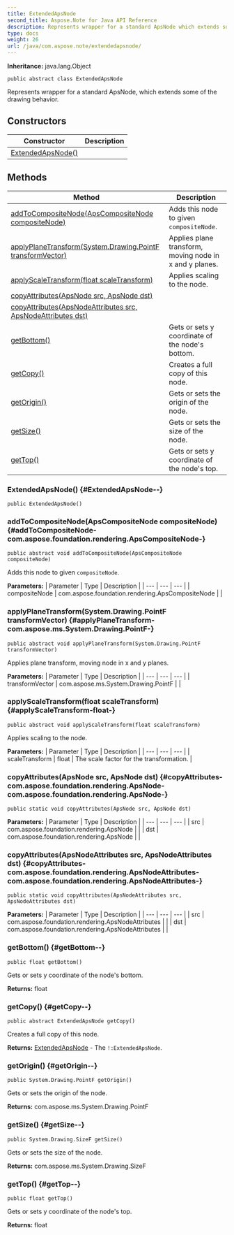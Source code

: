 ```yaml
---
title: ExtendedApsNode
second_title: Aspose.Note for Java API Reference
description: Represents wrapper for a standard ApsNode which extends some of the drawing behavior.
type: docs
weight: 26
url: /java/com.aspose.note/extendedapsnode/
---
```


**Inheritance:**
java.lang.Object
```
public abstract class ExtendedApsNode
```

Represents wrapper for a standard ApsNode, which extends some of the drawing behavior.
## Constructors

| Constructor | Description |
| --- | --- |
| [ExtendedApsNode()](#ExtendedApsNode--) |  |
## Methods

| Method | Description |
| --- | --- |
| [addToCompositeNode(ApsCompositeNode compositeNode)](#addToCompositeNode-com.aspose.foundation.rendering.ApsCompositeNode-) | Adds this node to given `compositeNode`. |
| [applyPlaneTransform(System.Drawing.PointF transformVector)](#applyPlaneTransform-com.aspose.ms.System.Drawing.PointF-) | Applies plane transform, moving node in x and y planes. |
| [applyScaleTransform(float scaleTransform)](#applyScaleTransform-float-) | Applies scaling to the node. |
| [copyAttributes(ApsNode src, ApsNode dst)](#copyAttributes-com.aspose.foundation.rendering.ApsNode-com.aspose.foundation.rendering.ApsNode-) |  |
| [copyAttributes(ApsNodeAttributes src, ApsNodeAttributes dst)](#copyAttributes-com.aspose.foundation.rendering.ApsNodeAttributes-com.aspose.foundation.rendering.ApsNodeAttributes-) |  |
| [getBottom()](#getBottom--) | Gets or sets y coordinate of the node's bottom. |
| [getCopy()](#getCopy--) | Creates a full copy of this node. |
| [getOrigin()](#getOrigin--) | Gets or sets the origin of the node. |
| [getSize()](#getSize--) | Gets or sets the size of the node. |
| [getTop()](#getTop--) | Gets or sets y coordinate of the node's top. |
### ExtendedApsNode() {#ExtendedApsNode--}
```
public ExtendedApsNode()
```


### addToCompositeNode(ApsCompositeNode compositeNode) {#addToCompositeNode-com.aspose.foundation.rendering.ApsCompositeNode-}
```
public abstract void addToCompositeNode(ApsCompositeNode compositeNode)
```


Adds this node to given `compositeNode`.

**Parameters:**
| Parameter | Type | Description |
| --- | --- | --- |
| compositeNode | com.aspose.foundation.rendering.ApsCompositeNode |  |

### applyPlaneTransform(System.Drawing.PointF transformVector) {#applyPlaneTransform-com.aspose.ms.System.Drawing.PointF-}
```
public abstract void applyPlaneTransform(System.Drawing.PointF transformVector)
```


Applies plane transform, moving node in x and y planes.

**Parameters:**
| Parameter | Type | Description |
| --- | --- | --- |
| transformVector | com.aspose.ms.System.Drawing.PointF |  |

### applyScaleTransform(float scaleTransform) {#applyScaleTransform-float-}
```
public abstract void applyScaleTransform(float scaleTransform)
```


Applies scaling to the node.

**Parameters:**
| Parameter | Type | Description |
| --- | --- | --- |
| scaleTransform | float | The scale factor for the transformation. |

### copyAttributes(ApsNode src, ApsNode dst) {#copyAttributes-com.aspose.foundation.rendering.ApsNode-com.aspose.foundation.rendering.ApsNode-}
```
public static void copyAttributes(ApsNode src, ApsNode dst)
```




**Parameters:**
| Parameter | Type | Description |
| --- | --- | --- |
| src | com.aspose.foundation.rendering.ApsNode |  |
| dst | com.aspose.foundation.rendering.ApsNode |  |

### copyAttributes(ApsNodeAttributes src, ApsNodeAttributes dst) {#copyAttributes-com.aspose.foundation.rendering.ApsNodeAttributes-com.aspose.foundation.rendering.ApsNodeAttributes-}
```
public static void copyAttributes(ApsNodeAttributes src, ApsNodeAttributes dst)
```




**Parameters:**
| Parameter | Type | Description |
| --- | --- | --- |
| src | com.aspose.foundation.rendering.ApsNodeAttributes |  |
| dst | com.aspose.foundation.rendering.ApsNodeAttributes |  |

### getBottom() {#getBottom--}
```
public float getBottom()
```


Gets or sets y coordinate of the node's bottom.

**Returns:**
float
### getCopy() {#getCopy--}
```
public abstract ExtendedApsNode getCopy()
```


Creates a full copy of this node.

**Returns:**
[ExtendedApsNode](../../com.aspose.note/extendedapsnode) - The `!:ExtendedApsNode`.
### getOrigin() {#getOrigin--}
```
public System.Drawing.PointF getOrigin()
```


Gets or sets the origin of the node.

**Returns:**
com.aspose.ms.System.Drawing.PointF
### getSize() {#getSize--}
```
public System.Drawing.SizeF getSize()
```


Gets or sets the size of the node.

**Returns:**
com.aspose.ms.System.Drawing.SizeF
### getTop() {#getTop--}
```
public float getTop()
```


Gets or sets y coordinate of the node's top.

**Returns:**
float
